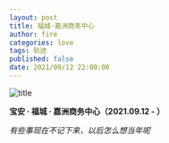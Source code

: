 ```yaml
---
layout: post
title: 福城·嘉洲商务中心
author: fire
categories: love 
tags: 轨迹
published: false
date: 2021/09/12 22:00:00
---
```


![title](https://image.sideproject.cn/titlex/titlex_120.jpg)

**宝安 · 福城 · 嘉洲商务中心（2021.09.12 - ）**

*有些事现在不记下来，以后怎么想当年呢*


